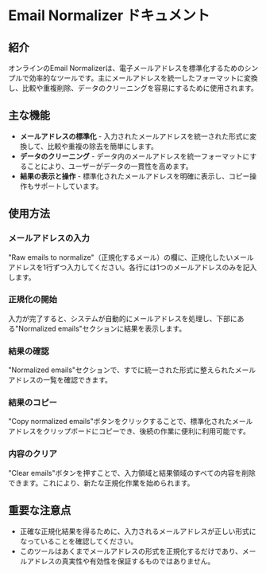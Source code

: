# Email Normalizer ドキュメント

## 紹介

オンラインのEmail Normalizerは、電子メールアドレスを標準化するためのシンプルで効率的なツールです。主にメールアドレスを統一したフォーマットに変換し、比較や重複削除、データのクリーニングを容易にするために使用されます。

## 主な機能

- **メールアドレスの標準化** - 入力されたメールアドレスを統一された形式に変換して、比較や重複の除去を簡単にします。
- **データのクリーニング** - データ内のメールアドレスを統一フォーマットにすることにより、ユーザーがデータの一貫性を高めます。
- **結果の表示と操作** - 標準化されたメールアドレスを明確に表示し、コピー操作もサポートしています。

## 使用方法

### メールアドレスの入力

"Raw emails to normalize"（正規化するメール）の欄に、正規化したいメールアドレスを1行ずつ入力してください。各行には1つのメールアドレスのみを記入します。

### 正規化の開始

入力が完了すると、システムが自動的にメールアドレスを処理し、下部にある"Normalized emails"セクションに結果を表示します。

### 結果の確認

"Normalized emails"セクションで、すでに統一された形式に整えられたメールアドレスの一覧を確認できます。

### 結果のコピー

"Copy normalized emails"ボタンをクリックすることで、標準化されたメールアドレスをクリップボードにコピーでき、後続の作業に便利に利用可能です。

### 内容のクリア

"Clear emails"ボタンを押すことで、入力領域と結果領域のすべての内容を削除できます。これにより、新たな正規化作業を始められます。

## 重要な注意点

- 正確な正規化結果を得るために、入力されるメールアドレスが正しい形式になっていることを確認してください。
- このツールはあくまでメールアドレスの形式を正規化するだけであり、メールアドレスの真実性や有効性を保証するものではありません。